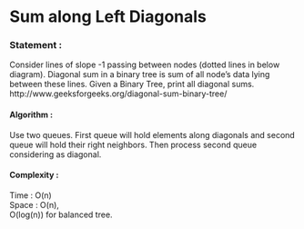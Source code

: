 Sum along Left Diagonals
=======================

<h3>
Statement :
</h3>
Consider lines of slope -1 passing between nodes (dotted lines in below diagram). 
Diagonal sum in a binary tree is sum of all node’s data lying between these lines. 
Given a Binary Tree, print all diagonal sums.
http://www.geeksforgeeks.org/diagonal-sum-binary-tree/

<h4>
Algorithm :
</h4>
Use two queues. First queue will hold elements along diagonals and second queue
will hold their right neighbors. Then process second queue considering as diagonal.


<h4>
Complexity :
</h4>
Time : O(n) <br>
Space : O(n), <br>
		O(log(n)) for balanced tree.